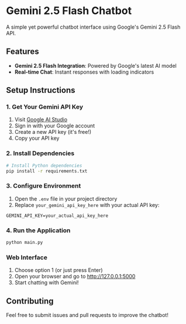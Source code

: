 # Gemini 2.5 Flash Chatbot

A simple yet powerful chatbot interface using Google's Gemini 2.5 Flash API.

## Features

-  **Gemini 2.5 Flash Integration**: Powered by Google's latest AI model
- **Real-time Chat**: Instant responses with loading indicators

## Setup Instructions

### 1. Get Your Gemini API Key

1. Visit [Google AI Studio](https://aistudio.google.com/app/apikey)
2. Sign in with your Google account
3. Create a new API key (it's free!)
4. Copy your API key

### 2. Install Dependencies

```bash
# Install Python dependencies
pip install -r requirements.txt
```

### 3. Configure Environment

1. Open the `.env` file in your project directory
2. Replace `your_gemini_api_key_here` with your actual API key:

```env
GEMINI_API_KEY=your_actual_api_key_here
```

### 4. Run the Application

```bash
python main.py
```

### Web Interface
1. Choose option 1 (or just press Enter)
2. Open your browser and go to http://127.0.0.1:5000
3. Start chatting with Gemini!

## Contributing

Feel free to submit issues and pull requests to improve the chatbot!